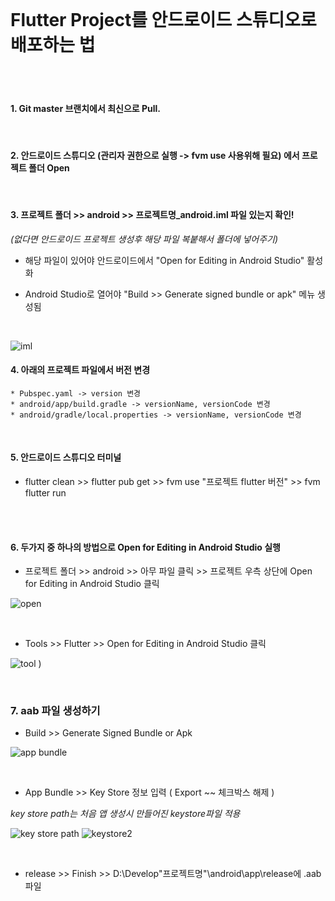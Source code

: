 <br>

# Flutter Project를 안드로이드 스튜디오로 배포하는 법

<br><br>
#### 1. Git master 브랜치에서 최신으로 Pull.

<br>

#### 2. 안드로이드 스튜디오 (관리자 권한으로 실행 -> fvm use 사용위해 필요) 에서 프로젝트 폴더 Open

<br>

#### 3. 프로젝트 폴더 >> android >> 프로젝트명_android.iml 파일 있는지 확인! 
*(없다면 안드로이드 프로젝트 생성후 해당 파일 복붙해서 폴더에 넣어주기)*

  * 해당 파일이 있어야 안드로이드에서 "Open for Editing in Android Studio" 활성화   
 
  * Android Studio로 열어야 "Build >> Generate signed bundle or apk" 메뉴 생성됨 
   
   <br>
   
![iml](https://user-images.githubusercontent.com/29946480/135972186-9dc1f271-30ef-47cd-acc4-fa0c41e6f9e9.PNG)



#### 4. 아래의 프로젝트 파일에서 버전 변경

    * Pubspec.yaml -> version 변경
    * android/app/build.gradle -> versionName, versionCode 변경
    * android/gradle/local.properties -> versionName, versionCode 변경

<br>

#### 5. 안드로이드 스튜디오 터미널
* flutter clean >> flutter pub get >> fvm use "프로젝트 flutter 버전" >> fvm flutter run


<br>
<br>

#### 6. 두가지 중 하나의 방법으로 Open for Editing in Android Studio 실행

* 프로젝트 폴더 >> android >> 아무 파일 클릭 >> 프로젝트 우측 상단에 Open for Editing in Android Studio 클릭

![open](https://user-images.githubusercontent.com/29946480/135974074-c974d06d-9951-479f-a302-f79fb1b137d4.PNG)


<br>


* Tools >> Flutter >> Open for Editing in Android Studio 클릭

![tool](https://user-images.githubusercontent.com/29946480/135974077-c3713049-5d22-40ae-a39d-2858eb36af7d.png)
)

<br>

### 7. aab 파일 생성하기 

* Build >> Generate Signed Bundle or Apk 

![app bundle](https://user-images.githubusercontent.com/29946480/135975314-38ac325d-092b-4730-a43a-20892ee7e397.png)

<br>

*  App Bundle >> Key Store 정보 입력 ( Export ~~ 체크박스 해제 ) 

*key store path는 처음 앱 생성시 만들어진 keystore파일 적용*
 
![key store path](https://user-images.githubusercontent.com/29946480/135975316-4e17ceee-be75-4dc9-a62f-36ff5898bdbe.PNG)
![keystore2](https://user-images.githubusercontent.com/29946480/135975318-0d8a2de6-aff2-4eab-9a2b-3a1f9d5e6b9b.PNG)

<br>

*  release >> Finish >> D:\Develop\"프로젝트명"\android\app\release에 .aab파일 
